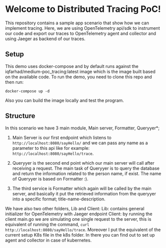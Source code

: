 # Welcome to Distributed Tracing PoC!

This repository contains a sample app scenario that show how we can implement tracing. Here, we are using OpenTelemetry api/sdk to instrument our code and export our traces to OpenTelemetry agent and collector and using Jaeger as backend of our traces.

## Setup
This demo uses docker-compose and by default runs against the iqfarhad/medium-poc_tracing:latest image which is the image built based on the available code. To run the demo, you need to clone this repo and then run:

```shell
docker-compose up -d
```

Also you can build the image locally and test the program.

## Structure 
In this scenario we have 3 main module, Main server, Formatter, Queryyer*;

 1. Main Server is our first endpoint which listens to `http://localhost:8080/sayHello/` and we can pass any name as a parameter to this api like for example: 
   `http://localhost:8080/sayHello/trace`.
   
 2. Queryyer is the second end point which our main server will call after receiving a request. The main task of Queryyer is to query the database and return the information related to the person name, if exist. The name of Queryyer is based on Formatter :).

3. The third service is Formatter which again will be called by the main server, and basically it put the retrieved information from the queryyer into a specific format; title-name-description.

We have also two other folders, Lib and Client:
Lib: contains general initializer for OpenTelemetry with Jaeger endpoint
Client: by running the client main.go we are simulating one single request to the server, this is equivalent of running the command, `curl http://localhost:8080/sayHello/trace`. Moreover I put the equivalent of the current setup K8s file in the k8s folder. In there you can find out to set up agent and collector in case of kubernetes.

